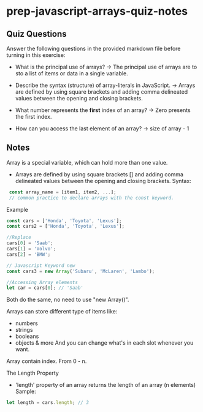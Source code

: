 # prep-javascript-arrays-quiz-notes

## Quiz Questions

Answer the following questions in the provided markdown file before turning in this exercise:

- What is the principal use of arrays?
  -> The principal use of arrays are to sto a list of items or data in a single variable.

- Describe the syntax (structure) of array-literals in JavaScript.
  -> Arrays are defined by using square brackets and adding comma delineated values between the opening and closing brackets.

- What number represents the **first** index of an array?
  -> Zero presents the first index.

- How can you access the last element of an array?
  -> size of array - 1

## Notes

Array is a special variable, which can hold more than one value.

- Arrays are defined by using square brackets [] and adding comma delineated values between the opening and closing brackets.
  Syntax:

```javascript
 const array_name = [item1, item2, ...];
 // common practice to declare arrays with the const keyword.
```

Example

```javascript
const cars = ['Honda', 'Toyota', 'Lexus'];
const cars2 = ['Honda', 'Toyota', 'Lexus'];

//Replace
cars[0] = 'Saab';
cars[1] = 'Volvo';
cars[2] = 'BMW';

// Javascript Keyword new
const cars3 = new Array('Subaru', 'McLaren', 'Lambo');

//Accessing Array elements
let car = cars[0]; // 'Saab'
```

Both do the same, no need to use "new Array()".

Arrays can store different type of items like:

- numbers
- strings
- booleans
- objects & more
  And you can change what's in each slot whenever you want.

Array contain index. From 0 - n.

The Length Property

- 'length' property of an array returns the length of an array (n elements)
  Sample:

```javascript
let length = cars.length; // 3
```
